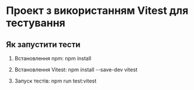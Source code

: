 # Проект з використанням Vitest для тестування

## Як запустити тести

1. Встановлення npm:
   npm install

3. Встановлення Vitest:
   npm install --save-dev vitest

5. Запуск тестів:
   npm run test:vitest
